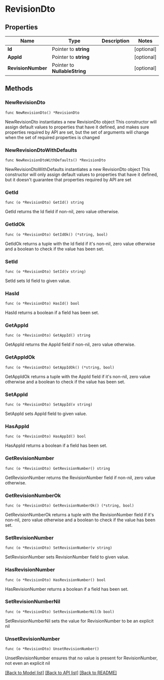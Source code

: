 # RevisionDto

## Properties

Name | Type | Description | Notes
------------ | ------------- | ------------- | -------------
**Id** | Pointer to **string** |  | [optional] 
**AppId** | Pointer to **string** |  | [optional] 
**RevisionNumber** | Pointer to **NullableString** |  | [optional] 

## Methods

### NewRevisionDto

`func NewRevisionDto() *RevisionDto`

NewRevisionDto instantiates a new RevisionDto object
This constructor will assign default values to properties that have it defined,
and makes sure properties required by API are set, but the set of arguments
will change when the set of required properties is changed

### NewRevisionDtoWithDefaults

`func NewRevisionDtoWithDefaults() *RevisionDto`

NewRevisionDtoWithDefaults instantiates a new RevisionDto object
This constructor will only assign default values to properties that have it defined,
but it doesn't guarantee that properties required by API are set

### GetId

`func (o *RevisionDto) GetId() string`

GetId returns the Id field if non-nil, zero value otherwise.

### GetIdOk

`func (o *RevisionDto) GetIdOk() (*string, bool)`

GetIdOk returns a tuple with the Id field if it's non-nil, zero value otherwise
and a boolean to check if the value has been set.

### SetId

`func (o *RevisionDto) SetId(v string)`

SetId sets Id field to given value.

### HasId

`func (o *RevisionDto) HasId() bool`

HasId returns a boolean if a field has been set.

### GetAppId

`func (o *RevisionDto) GetAppId() string`

GetAppId returns the AppId field if non-nil, zero value otherwise.

### GetAppIdOk

`func (o *RevisionDto) GetAppIdOk() (*string, bool)`

GetAppIdOk returns a tuple with the AppId field if it's non-nil, zero value otherwise
and a boolean to check if the value has been set.

### SetAppId

`func (o *RevisionDto) SetAppId(v string)`

SetAppId sets AppId field to given value.

### HasAppId

`func (o *RevisionDto) HasAppId() bool`

HasAppId returns a boolean if a field has been set.

### GetRevisionNumber

`func (o *RevisionDto) GetRevisionNumber() string`

GetRevisionNumber returns the RevisionNumber field if non-nil, zero value otherwise.

### GetRevisionNumberOk

`func (o *RevisionDto) GetRevisionNumberOk() (*string, bool)`

GetRevisionNumberOk returns a tuple with the RevisionNumber field if it's non-nil, zero value otherwise
and a boolean to check if the value has been set.

### SetRevisionNumber

`func (o *RevisionDto) SetRevisionNumber(v string)`

SetRevisionNumber sets RevisionNumber field to given value.

### HasRevisionNumber

`func (o *RevisionDto) HasRevisionNumber() bool`

HasRevisionNumber returns a boolean if a field has been set.

### SetRevisionNumberNil

`func (o *RevisionDto) SetRevisionNumberNil(b bool)`

 SetRevisionNumberNil sets the value for RevisionNumber to be an explicit nil

### UnsetRevisionNumber
`func (o *RevisionDto) UnsetRevisionNumber()`

UnsetRevisionNumber ensures that no value is present for RevisionNumber, not even an explicit nil

[[Back to Model list]](../README.md#documentation-for-models) [[Back to API list]](../README.md#documentation-for-api-endpoints) [[Back to README]](../README.md)


